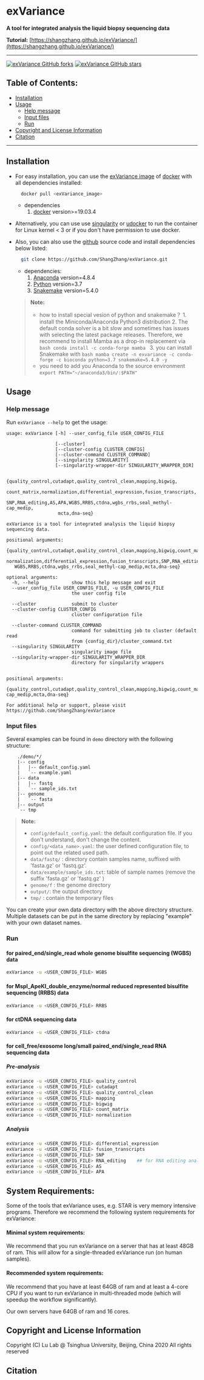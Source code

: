 # exVariance

**A tool for integrated analysis the liquid biopsy sequencing data**

**Tutorial:** [https://shangzhang.github.io/exVariance/](https://shangzhang.github.io/exVariance/)

---

<p align="left">
<!-- <a href="https://github.com/ShangZhang/exVariance">
    <img alt="exVariance GitHub Pipenv locked Python version" src="https://img.shields.io/github/pipenv/locked/python-version/ShangZhang/exVariance?style=flat"></a>
<a href="https://github.com/ShangZhang/exVariance">
    <img alt="exVariance Docker Build Status" src="https://img.shields.io/docker/build/ShangZhang/exVariance?style=flat"></a>
<a href="https://github.com/ShangZhang/exVariance">
    <img alt="exVariance GitHub release (latest by date)" src="https://img.shields.io/github/v/release/ShangZhang/exVariance?style=flat"></a> -->
<a href="https://github.com/ShangZhang/exVariance">
    <img alt="exVariance GitHub forks" src="https://img.shields.io/github/forks/ShangZhang/exVariance?style=flat"></a>
<a href="https://github.com/ShangZhang/exVariance">
    <img alt="exVariance GitHub stars" src="https://img.shields.io/github/stars/ShangZhang/exVariance?style=flat"></a>
</p>


## Table of Contents:

- [Installation](#installation)
- [Usage](#usage)
  - [Help message](#help-message)
  - [Input files](#input-files)
  - [Run](#run)
- [Copyright and License Information](#copyright-and-license-information)
- [Citation](#citation)

---

## Installation

- For easy installation, you can use the [exVariance image](https://hub.docker.com/) of [docker](https://www.docker.com) with all dependencies installed:

  ```bash
    docker pull <exVariance_image>
  ```

  - dependencies
    1. [docker](https://www.docker.com/) version>=19.03.4

- Alternatively, you can use use [singularity](https://singularity.lbl.gov/) or [udocker](https://github.com/indigo-dc/udocker) to run the container for Linux kernel < 3 or if you don't have permission to use docker.

- Also, you can also use the [github](https://github.com/ShangZhang/exVariance) source code and install dependencies below listed:

  ```bash
    git clone https://github.com/ShangZhang/exVariance.git
  ```

  - dependencies:
    1. [Anaconda](https://www.anaconda.com) version=4.8.4
    2. [Python](https://www.python.org/) version=3.7
    3. [Snakemake](https://snakemake.readthedocs.io) version=5.4.0
    
   
  > **Note:**
  > - how to install special vesion of python and snakemake？
      1. install the Miniconda/Anaconda Python3 distribution
      2. The default conda solver is a bit slow and sometimes has issues with selecting the latest package releases. Therefore, we recommend to install Mamba as a drop-in replacement via
        ```bash
            conda install -c conda-forge mamba
        ```
      3. you can install Snakemake with
        ```bash
            mamba create -n exvariance -c conda-forge -c bioconda python=3.7 snakemake=5.4.0 -y
        ```      
  > - you need to add you Anaconda to the source environment
    `export PATH="~/anaconda3/bin/:$PATH"`
      

## Usage

### Help message

Run `exVariance --help` to get the usage:

```text
usage: exVariance [-h] --user_config_file USER_CONFIG_FILE

                  [--cluster]
                  [--cluster-config CLUSTER_CONFIG]
                  [--cluster-command CLUSTER_COMMAND]
                  [--singularity SINGULARITY]
                  [--singularity-wrapper-dir SINGULARITY_WRAPPER_DIR]

                  {quality_control,cutadapt,quality_control_clean,mapping,bigwig,
                   count_matrix,normalization,differential_expression,fusion_transcripts,
                   SNP,RNA_editing,AS,APA,WGBS,RRBS,ctdna,wgbs_rrbs,seal_methyl-cap_medip,
                   mcta,dna-seq}

exVariance is a tool for integrated analysis the liquid biopsy sequencing data.

positional arguments:
  {quality_control,cutadapt,quality_control_clean,mapping,bigwig,count_matrix,
   normalization,differential_expression,fusion_transcripts,SNP,RNA_editing,AS,APA,
   WGBS,RRBS,ctdna,wgbs_rrbs,seal_methyl-cap_medip,mcta,dna-seq}

optional arguments:
  -h, --help            show this help message and exit
  --user_config_file USER_CONFIG_FILE, -u USER_CONFIG_FILE
                        the user config file

  --cluster             submit to cluster
  --cluster-config CLUSTER_CONFIG
                        cluster configuration file

  --cluster-command CLUSTER_COMMAND
                        command for submitting job to cluster (default read
                        from {config_dir}/cluster_command.txt
  --singularity SINGULARITY
                        singularity image file
  --singularity-wrapper-dir SINGULARITY_WRAPPER_DIR
                        directory for singularity wrappers


positional arguments:
  {quality_control,cutadapt,quality_control_clean,mapping,bigwig,count_matrix,normalization,differential_expression,fusion_transcripts,SNP,RNA_editing,AS,APA,WGBS,RRBS,ctdna,wgbs_rrbs,seal_methyl-cap_medip,mcta,dna-seq}

For additional help or support, please visit https://github.com/ShangZhang/exVariance

```

### Input files

Several examples can be found in `demo` directory with the following structure:

```text
    ./demo/*/
    |-- config
    |   |-- default_config.yaml
    |   `-- example.yaml
    |-- data
    |   |-- fastq
    |   `-- sample_ids.txt
    |-- genome
    |   `-- fasta
    |-- output
    `-- tmp
```

> **Note:**
>
> - `config/default_config.yaml`: the default configuration file. If you don't understand, don't change the content.
> - `config/<data_name>.yaml`: the user defined configuration file, to point out the related used path.
> - `data/fastq/` : directory contain samples name, suffixed with 'fasta.gz' or 'fastq.gz'.
> - `data/example/sample_ids.txt`: table of sample names (remove the suffix 'fasta.gz' or 'fastq.gz' )
> - `genome/f` : the genome directory
> - `output/`: the output directory
> - `tmp/` : contain the temporary files

You can create your own data directory with the above directory structure.
Multiple datasets can be put in the same directory by replacing "example" with your own dataset names.

### Run

#### for paired_end/single_read whole genome bisulfite sequencing (WGBS) data

```bash
exVariance -u <USER_CONFIG_FILE> WGBS
```

#### for MspI_ApeKI_double_enzyme/normal reduced represented bisulfite sequencing (RRBS) data

```bash
exVariance -u <USER_CONFIG_FILE> RRBS
```

#### for ctDNA sequencing data

```bash
exVariance -u <USER_CONFIG_FILE> ctdna
```

#### for cell_free/exosome long/small paired_end/single_read RNA sequencing data

##### Pre-analysis

```bash
exVariance -u <USER_CONFIG_FILE> quality_control
exVariance -u <USER_CONFIG_FILE> cutadapt
exVariance -u <USER_CONFIG_FILE> quality_control_clean
exVariance -u <USER_CONFIG_FILE> mapping
exVariance -u <USER_CONFIG_FILE> bigwig
exVariance -u <USER_CONFIG_FILE> count_matrix
exVariance -u <USER_CONFIG_FILE> normalization
```

##### Analysis

```bash
exVariance -u <USER_CONFIG_FILE> differential_expression
exVariance -u <USER_CONFIG_FILE> fusion_transcripts
exVariance -u <USER_CONFIG_FILE> SNP
exVariance -u <USER_CONFIG_FILE> RNA_editing    ## for RNA editing analysis, the sequencing reads must more than 4000000 Sxequences.
exVariance -u <USER_CONFIG_FILE> AS
exVariance -u <USER_CONFIG_FILE> APA
```

## System Requirements:

Some of the tools that exVariance uses, e.g. STAR is very memory intensive programs.  Therefore we recommend the following system requirements for exVariance:

#### Minimal system requirements:
We recommend that you run exVariance on a server that has at least 48GB of ram.  This will allow for a single-threaded exVariance run (on human samples).

#### Recommended system requirements:
We recommend that you have at least 64GB of ram and at least a 4-core CPU if you want to run exVariance in multi-threaded mode (which will speedup the workflow significantly).  

Our own servers have 64GB of ram and 16 cores.

## Copyright and License Information

Copyright (C) Lu Lab @ Tsinghua University, Beijing, China 2020 All rights reserved

## Citation